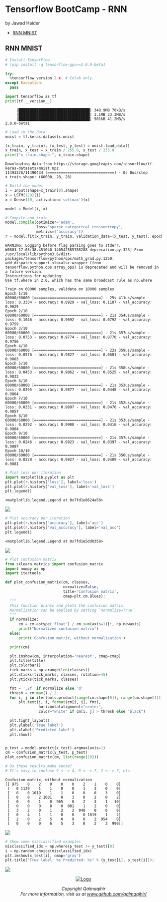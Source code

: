 Tensorflow BootCamp - RNN
================
by Jawad Haider

- <a href="#rnn-mnist" id="toc-rnn-mnist">RNN MNIST</a>

## RNN MNIST

``` python
# Install TensorFlow
# !pip install -q tensorflow-gpu==2.0.0-beta1

try:
  %tensorflow_version 2.x  # Colab only.
except Exception:
  pass

import tensorflow as tf
print(tf.__version__)
```

         |████████████████████████████████| 348.9MB 70kB/s 
         |████████████████████████████████| 3.1MB 33.3MB/s 
         |████████████████████████████████| 501kB 41.2MB/s 
    2.0.0-beta1

``` python
# Load in the data
mnist = tf.keras.datasets.mnist

(x_train, y_train), (x_test, y_test) = mnist.load_data()
x_train, x_test = x_train / 255.0, x_test / 255.0
print("x_train.shape:", x_train.shape)
```

    Downloading data from https://storage.googleapis.com/tensorflow/tf-keras-datasets/mnist.npz
    11493376/11490434 [==============================] - 0s 0us/step
    x_train.shape: (60000, 28, 28)

``` python
# Build the model
i = Input(shape=x_train[0].shape)
x = LSTM(128)(i)
x = Dense(10, activation='softmax')(x)

model = Model(i, x)
```

``` python
# Compile and train
model.compile(optimizer='adam',
              loss='sparse_categorical_crossentropy',
              metrics=['accuracy'])
r = model.fit(x_train, y_train, validation_data=(x_test, y_test), epochs=10)
```

    WARNING: Logging before flag parsing goes to stderr.
    W0803 17:03:38.451040 140542585788288 deprecation.py:323] From /usr/local/lib/python3.6/dist-packages/tensorflow/python/ops/math_grad.py:1250: add_dispatch_support.<locals>.wrapper (from tensorflow.python.ops.array_ops) is deprecated and will be removed in a future version.
    Instructions for updating:
    Use tf.where in 2.0, which has the same broadcast rule as np.where

    Train on 60000 samples, validate on 10000 samples
    Epoch 1/10
    60000/60000 [==============================] - 25s 411us/sample - loss: 0.3334 - accuracy: 0.8929 - val_loss: 0.1187 - val_accuracy: 0.9629
    Epoch 2/10
    60000/60000 [==============================] - 21s 354us/sample - loss: 0.1046 - accuracy: 0.9692 - val_loss: 0.0792 - val_accuracy: 0.9759
    Epoch 3/10
    60000/60000 [==============================] - 21s 357us/sample - loss: 0.0753 - accuracy: 0.9774 - val_loss: 0.0770 - val_accuracy: 0.9756
    Epoch 4/10
    60000/60000 [==============================] - 22s 359us/sample - loss: 0.0576 - accuracy: 0.9827 - val_loss: 0.0601 - val_accuracy: 0.9803
    Epoch 5/10
    60000/60000 [==============================] - 21s 358us/sample - loss: 0.0453 - accuracy: 0.9862 - val_loss: 0.0525 - val_accuracy: 0.9833
    Epoch 6/10
    60000/60000 [==============================] - 21s 353us/sample - loss: 0.0395 - accuracy: 0.9877 - val_loss: 0.0448 - val_accuracy: 0.9864
    Epoch 7/10
    60000/60000 [==============================] - 21s 352us/sample - loss: 0.0331 - accuracy: 0.9897 - val_loss: 0.0476 - val_accuracy: 0.9857
    Epoch 8/10
    60000/60000 [==============================] - 21s 353us/sample - loss: 0.0292 - accuracy: 0.9908 - val_loss: 0.0416 - val_accuracy: 0.9884
    Epoch 9/10
    60000/60000 [==============================] - 21s 357us/sample - loss: 0.0246 - accuracy: 0.9923 - val_loss: 0.0397 - val_accuracy: 0.9887
    Epoch 10/10
    60000/60000 [==============================] - 21s 356us/sample - loss: 0.0228 - accuracy: 0.9927 - val_loss: 0.0409 - val_accuracy: 0.9881

``` python
# Plot loss per iteration
import matplotlib.pyplot as plt
plt.plot(r.history['loss'], label='loss')
plt.plot(r.history['val_loss'], label='val_loss')
plt.legend()
```

    <matplotlib.legend.Legend at 0x7fd1e8624a58>

![](TF2_0_RNN_MNIST_files/figure-gfm/cell-7-output-2.png)

``` python
# Plot accuracy per iteration
plt.plot(r.history['accuracy'], label='acc')
plt.plot(r.history['val_accuracy'], label='val_acc')
plt.legend()
```

    <matplotlib.legend.Legend at 0x7fd1e5dd0358>

![](TF2_0_RNN_MNIST_files/figure-gfm/cell-8-output-2.png)

``` python
# Plot confusion matrix
from sklearn.metrics import confusion_matrix
import numpy as np
import itertools

def plot_confusion_matrix(cm, classes,
                          normalize=False,
                          title='Confusion matrix',
                          cmap=plt.cm.Blues):
  """
  This function prints and plots the confusion matrix.
  Normalization can be applied by setting `normalize=True`.
  """
  if normalize:
      cm = cm.astype('float') / cm.sum(axis=1)[:, np.newaxis]
      print("Normalized confusion matrix")
  else:
      print('Confusion matrix, without normalization')

  print(cm)

  plt.imshow(cm, interpolation='nearest', cmap=cmap)
  plt.title(title)
  plt.colorbar()
  tick_marks = np.arange(len(classes))
  plt.xticks(tick_marks, classes, rotation=45)
  plt.yticks(tick_marks, classes)

  fmt = '.2f' if normalize else 'd'
  thresh = cm.max() / 2.
  for i, j in itertools.product(range(cm.shape[0]), range(cm.shape[1])):
      plt.text(j, i, format(cm[i, j], fmt),
               horizontalalignment="center",
               color="white" if cm[i, j] > thresh else "black")

  plt.tight_layout()
  plt.ylabel('True label')
  plt.xlabel('Predicted label')
  plt.show()


p_test = model.predict(x_test).argmax(axis=1)
cm = confusion_matrix(y_test, p_test)
plot_confusion_matrix(cm, list(range(10)))

# Do these results make sense?
# It's easy to confuse 9 <--> 4, 9 <--> 7, 2 <--> 7, etc. 
```

    Confusion matrix, without normalization
    [[ 975    0    2    0    0    0    2    1    0    0]
     [   0 1129    1    1    0    0    1    3    0    0]
     [   0    0 1019    1    1    0    0    8    3    0]
     [   0    0    2 1001    0    3    0    2    0    2]
     [   0    0    1    0  965    0    2    3    1   10]
     [   0    0    0    8    0  881    1    2    0    0]
     [   3    2    0    1    2    2  948    0    0    0]
     [   0    4    1    1    0    0    0 1019    1    2]
     [   2    0    2    5    0    9    0    2  954    0]
     [   0    0    0    6    5    3    0    2    3  990]]

![](TF2_0_RNN_MNIST_files/figure-gfm/cell-9-output-2.png)

``` python
# Show some misclassified examples
misclassified_idx = np.where(p_test != y_test)[0]
i = np.random.choice(misclassified_idx)
plt.imshow(x_test[i], cmap='gray')
plt.title("True label: %s Predicted: %s" % (y_test[i], p_test[i]));
```

![](TF2_0_RNN_MNIST_files/figure-gfm/cell-10-output-1.png)

<center>

<a href=''> ![Logo](../logo1.png) </a>

</center>
<center>
<em>Copyright Qalmaqihir</em>
</center>
<center>
<em>For more information, visit us at
<a href='http://www.github.com/qalmaqihir/'>www.github.com/qalmaqihir/</a></em>
</center>
